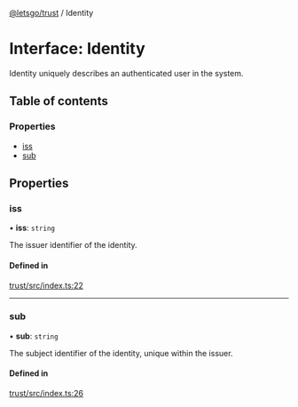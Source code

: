 [@letsgo/trust](../README.md) / Identity

# Interface: Identity

Identity uniquely describes an authenticated user in the system.

## Table of contents

### Properties

- [iss](Identity.md#iss)
- [sub](Identity.md#sub)

## Properties

### iss

• **iss**: `string`

The issuer identifier of the identity.

#### Defined in

[trust/src/index.ts:22](https://github.com/tjanczuk/letsgo/blob/c32fd97/packages/trust/src/index.ts#L22)

___

### sub

• **sub**: `string`

The subject identifier of the identity, unique within the issuer.

#### Defined in

[trust/src/index.ts:26](https://github.com/tjanczuk/letsgo/blob/c32fd97/packages/trust/src/index.ts#L26)
